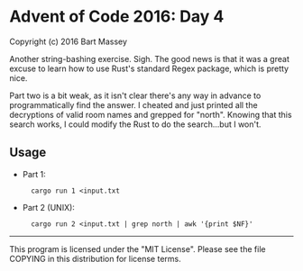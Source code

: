 # Advent of Code 2016: Day 4
Copyright (c) 2016 Bart Massey

Another string-bashing exercise. Sigh. The good news is that
it was a great excuse to learn how to use Rust's standard
Regex package, which is pretty nice.

Part two is a bit weak, as it isn't clear there's any way in
advance to programmatically find the answer. I cheated and
just printed all the decryptions of valid room names and
grepped for "north". Knowing that this search works, I could
modify the Rust to do the search...but I won't.

## Usage

* Part 1:

        cargo run 1 <input.txt

* Part 2 (UNIX):

        cargo run 2 <input.txt | grep north | awk '{print $NF}'

---

This program is licensed under the "MIT License".
Please see the file COPYING in this distribution
for license terms.
